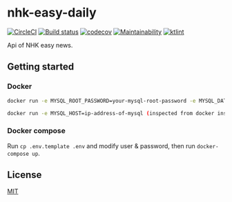# nhk-easy-daily 
[![CircleCI](https://circleci.com/gh/Frederick-S/nhk-easy-daily.svg?style=shield)](https://circleci.com/gh/Frederick-S/nhk-easy-daily) [![Build status](https://ci.appveyor.com/api/projects/status/i110dy5pv06etrja/branch/master?svg=true)](https://ci.appveyor.com/project/Frederick-S/nhk-easy-daily/branch/master) [![codecov](https://codecov.io/gh/Frederick-S/nhk-easy-daily/branch/master/graph/badge.svg)](https://codecov.io/gh/Frederick-S/nhk-easy-daily) [![Maintainability](https://api.codeclimate.com/v1/badges/f678f3215e4758e0457f/maintainability)](https://codeclimate.com/github/Frederick-S/nhk-easy-daily/maintainability) [![ktlint](https://img.shields.io/badge/code%20style-%E2%9D%A4-FF4081.svg)](https://ktlint.github.io/)

Api of NHK easy news.

## Getting started
### Docker
```sh
docker run -e MYSQL_ROOT_PASSWORD=your-mysql-root-password -e MYSQL_DATABASE=nhk -e MYSQL_USER=your-mysql-user -e MYSQL_PASSWORD=your-mysql-user-password -p 3306:3306 -d mysql:8

docker run -e MYSQL_HOST=ip-address-of-mysql (inspected from docker inspect mysql-container) -e MYSQL_USER=your-mysql-user -e MYSQL_PASSWORD=your-mysql-user-password -p 8080:8080 xiaodanmao/nhk-easy-daily
```

### Docker compose
Run `cp .env.template .env` and modify user & password, then run `docker-compose up`.

## License
[MIT](LICENSE)
